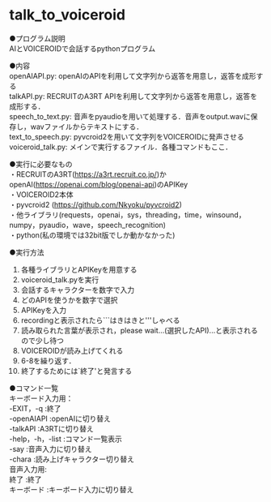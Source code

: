 # talk_to_voiceroid
●プログラム説明  
AIとVOICEROIDで会話するpythonプログラム

●内容  
openAIAPI.py:	openAIのAPIを利用して文字列から返答を用意し，返答を成形する  
talkAPI.py:		RECRUITのA3RT APIを利用して文字列から返答を用意し，返答を成形する．  
speech_to_text.py:	音声をpyaudioを用いて処理する．音声をoutput.wavに保存し，wavファイルからテキストにする．  
text_to_speech.py:	pyvcroid2を用いて文字列をVOICEROIDに発声させる  
voiceroid_talk.py:	メインで実行するファイル．各種コマンドもここ．  

●実行に必要なもの  
・RECRUITのA3RT(https://a3rt.recruit.co.jp/)かopenAI(https://openai.com/blog/openai-api)のAPIKey  
・VOICEROID2本体  
・pyvcroid2 (https://github.com/Nkyoku/pyvcroid2)  
・他ライブラリ(requests，openai，sys，threading，time，winsound，numpy，pyaudio，wave，speech_recognition)  
・python(私の環境では32bit版でしか動かなかった)  

●実行方法  
1.	各種ライブラリとAPIKeyを用意する  
2.	voiceroid_talk.pyを実行  
3.	会話するキャラクターを数字で入力  
4.	どのAPIを使うかを数字で選択  
5.	APIKeyを入力  
6.	recordingと表示されたら```はきはきと'''しゃべる  
7.	読み取られた言葉が表示され，please wait...(選択したAPI)...と表示されるので少し待つ  
8.	VOICEROIDが読み上げてくれる  
9.	6-8を繰り返す．  
10.	終了するためには`終了'と発言する  


●コマンド一覧  
キーボード入力用：  
	-EXIT，-q		:終了  
	-openAIAPI	:openAIに切り替え  
	-talkAPI		:A3RTに切り替え  
	-help，-h，-list	:コマンド一覧表示  
	-say		:音声入力に切り替え  
	-chara		:読み上げキャラクター切り替え  
音声入力用:  
	終了		:終了  
	キーボード		:キーボード入力に切り替え  
	


